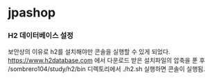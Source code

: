 # jpashop




### H2 데이터베이스 설정
보안상의 이유로 h2를 설치해야만 콘솔을 실행할 수 있게 되었다.<br/>
https://www.h2database.com 에서 다운로드 받은 설치파일의 압축을 푼 후<br/>
/sombrero104/study/h2/bin 디렉토리에서 ./h2.sh 실행하면 콘솔이 실행됨.<br/>
<br/>




